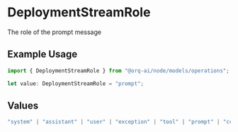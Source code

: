 # DeploymentStreamRole

The role of the prompt message

## Example Usage

```typescript
import { DeploymentStreamRole } from "@orq-ai/node/models/operations";

let value: DeploymentStreamRole = "prompt";
```

## Values

```typescript
"system" | "assistant" | "user" | "exception" | "tool" | "prompt" | "correction" | "expected_output"
```
